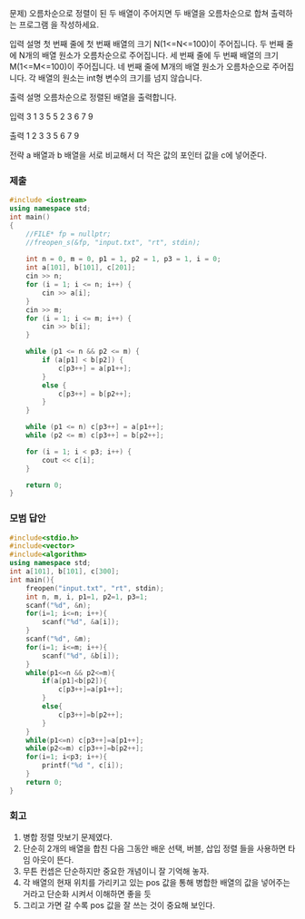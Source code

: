 문제)
오름차순으로 정렬이 된 두 배열이 주어지면 두 배열을 오름차순으로 합쳐 출력하는 프로그램
을 작성하세요.

입력 설명
첫 번째 줄에 첫 번째 배열의 크기 N(1<=N<=100)이 주어집니다.
두 번째 줄에 N개의 배열 원소가 오름차순으로 주어집니다.
세 번째 줄에 두 번째 배열의 크기 M(1<=M<=100)이 주어집니다.
네 번째 줄에 M개의 배열 원소가 오름차순으로 주어집니다.
각 배열의 원소는 int형 변수의 크기를 넘지 않습니다.

출력 설명
오름차순으로 정렬된 배열을 출력합니다.

입력
3
1 3 5
5
2 3 6 7 9

출력
1 2 3 3 5 6 7 9

전략
 a 배열과 b 배열을 서로 비교해서 더 작은 값의 포인터 값을 c에 넣어준다.

### 제출
``` Cpp
#include <iostream> 
using namespace std;
int main()
{
	//FILE* fp = nullptr;
	//freopen_s(&fp, "input.txt", "rt", stdin);
	
	int n = 0, m = 0, p1 = 1, p2 = 1, p3 = 1, i = 0;
	int a[101], b[101], c[201];
	cin >> n;
	for (i = 1; i <= n; i++) {
		cin >> a[i];
	}
	cin >> m;
	for (i = 1; i <= m; i++) {
		cin >> b[i];
	}

	while (p1 <= n && p2 <= m) {
		if (a[p1] < b[p2]) {
			c[p3++] = a[p1++];
		}
		else {
			c[p3++] = b[p2++];
		}
	}

	while (p1 <= n) c[p3++] = a[p1++];
	while (p2 <= m) c[p3++] = b[p2++];

	for (i = 1; i < p3; i++) {
		cout << c[i];
	}

	return 0;
}
```

### 모범 답안
``` Cpp
#include<stdio.h>
#include<vector>
#include<algorithm>
using namespace std;
int a[101], b[101], c[300];
int main(){
	freopen("input.txt", "rt", stdin);
	int n, m, i, p1=1, p2=1, p3=1;
	scanf("%d", &n);
	for(i=1; i<=n; i++){
		scanf("%d", &a[i]);
	}
	scanf("%d", &m);
	for(i=1; i<=m; i++){
		scanf("%d", &b[i]);
	}
	while(p1<=n && p2<=m){
		if(a[p1]<b[p2]){
			c[p3++]=a[p1++];
		}
		else{
			c[p3++]=b[p2++];
		}
	}
	while(p1<=n) c[p3++]=a[p1++];
	while(p2<=m) c[p3++]=b[p2++];
	for(i=1; i<p3; i++){
		printf("%d ", c[i]);
	}
	return 0;
}
```

### 회고
1. 병합 정렬 맛보기 문제였다.
2. 단순히 2개의 배열을 합친 다음 그동안 배운 선택, 버블, 삽입 정렬 들을 사용하면 타임 아웃이 뜬다.
3. 무튼 컨셉은 단순하지만 중요한 개념이니 잘 기억해 놓자.
4. 각 배열의 현재 위치를 가리키고 있는 pos 값을 통해 병합한 배열의 값을 넣어주는 거라고 단순화 시켜서 이해하면 좋을 듯
5. 그리고 가면 갈 수록 pos 값을 잘 쓰는 것이 중요해 보인다.